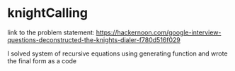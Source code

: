 # knightCalling
link to the problem statement: https://hackernoon.com/google-interview-questions-deconstructed-the-knights-dialer-f780d516f029

I solved system of recursive equations using generating function and wrote the final form as a code
